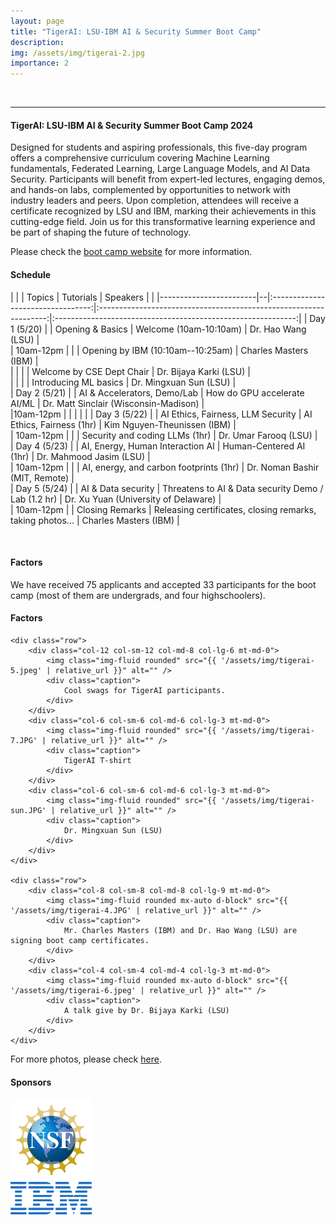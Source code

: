 ```yaml
---
layout: page
title: "TigerAI: LSU-IBM AI & Security Summer Boot Camp"
description:
img: /assets/img/tigerai-2.jpg
importance: 2
---
```


<div class="row">
        <div class="col-12 col-sm-12 col-md-10 col-lg-10 mx-auto d-block">
        <img class="img-fluid rounded" src="{{ '/assets/img/tigerai-2.jpg' | relative_url }}" alt="" />
        <div class="caption"> </div>
    </div>
</div>

---
#### **TigerAI: LSU-IBM AI & Security Summer Boot Camp 2024**

Designed for students and aspiring professionals, this five-day program offers a comprehensive curriculum covering Machine Learning fundamentals, Federated Learning, Large Language Models, and AI Data Security. Participants will benefit from expert-led lectures, engaging demos, and hands-on labs, complemented by opportunities to network with industry leaders and peers. Upon completion, attendees will receive a certificate recognized by LSU and IBM, marking their achievements in this cutting-edge field. Join us for this transformative learning experience and be part of shaping the future of technology.

Please check the [boot camp website](https://tigeraibootcamp.github.io/TigerAI/) for more information. 


#### **Schedule**

|                   |     |               Topics              |                              Tutorials                             |                           Speakers                           |   |
|------------------------|--|:---------------------------------:|:-----------------------------------------------------------------:|:------------------------------------------------------------:|
| Day 1 (5/20)  |  |      Opening &amp; Basics       | Welcome (10am-10:10am)                                            | Dr. Hao Wang (LSU)                                           |   
|    10am-12pm           |         |                                   | Opening by IBM (10:10am--10:25am)                                 | Charles Masters (IBM)                                        |   
|                     |   |                                   | Welcome by CSE Dept Chair                                         | Dr. Bijaya Karki (LSU)                                            |   
|                     |   |                                   | Introducing ML basics                                             | Dr. Mingxuan Sun (LSU)                                       |   
| Day 2 (5/21) |    |   AI &amp; Accelerators, Demo/Lab       | How do GPU accelerate AI/ML                                       | Dr. Matt Sinclair (Wisconsin-Madison)                        |  
|10am-12pm  | | | | | 
| Day 3 (5/22) | | AI Ethics, Fairness, LLM Security | AI Ethics, Fairness (1hr)                                         | Kim Nguyen-Theunissen (IBM)                                  |   
|        10am-12pm          |      |                                   | Security and coding LLMs (1hr)                                    | Dr. Umar Farooq (LSU)                                        |   
| Day 4 (5/23) |  |  AI, Energy, Human Interaction AI | Human-Centered AI (1hr)                                           | Dr. Mahmood Jasim (LSU)                                      |   
|    10am-12pm     |            |                                   | AI, energy, and carbon footprints (1hr)                           | Dr. Noman Bashir (MIT, Remote)                               |   
| Day 5 (5/24)  |  |     AI &amp; Data security      | Threatens to AI &amp; Data security  Demo / Lab (1.2 hr)          | Dr. Xu Yuan (University of Delaware)                         |   
|      10am-12pm   |               |          Closing Remarks          | Releasing certificates, closing remarks, taking photos... | Charles Masters (IBM) |   

<br />

#### **Factors**

We have received 75 applicants and accepted 33 participants for the boot camp (most of them are undergrads, and four highschoolers). 



#### **Factors**

<div class="container">

    <div class="row">
        <div class="col-12 col-sm-12 col-md-8 col-lg-6 mt-md-0">
            <img class="img-fluid rounded" src="{{ '/assets/img/tigerai-5.jpeg' | relative_url }}" alt="" />
            <div class="caption">
                Cool swags for TigerAI participants. 
            </div>
        </div>
        <div class="col-6 col-sm-6 col-md-6 col-lg-3 mt-md-0">
            <img class="img-fluid rounded" src="{{ '/assets/img/tigerai-7.JPG' | relative_url }}" alt="" />
            <div class="caption">
                TigerAI T-shirt
            </div>
        </div>
        <div class="col-6 col-sm-6 col-md-6 col-lg-3 mt-md-0">
            <img class="img-fluid rounded" src="{{ '/assets/img/tigerai-sun.JPG' | relative_url }}" alt="" />
            <div class="caption">
                Dr. Mingxuan Sun (LSU)
            </div>
        </div>
    </div>

    <div class="row">
        <div class="col-8 col-sm-8 col-md-8 col-lg-9 mt-md-0">
            <img class="img-fluid rounded mx-auto d-block" src="{{ '/assets/img/tigerai-4.JPG' | relative_url }}" alt="" />
            <div class="caption">
                Mr. Charles Masters (IBM) and Dr. Hao Wang (LSU) are signing boot camp certificates.
            </div>
        </div>
        <div class="col-4 col-sm-4 col-md-4 col-lg-3 mt-md-0">
            <img class="img-fluid rounded mx-auto d-block" src="{{ '/assets/img/tigerai-6.jpeg' | relative_url }}" alt="" />
            <div class="caption">
                A talk give by Dr. Bijaya Karki (LSU)
            </div>
        </div>
    </div>

</div>

For more photos, please check [here](https://lsu.box.com/s/siqaouffkhxb1f9qnremovbx567w7zyj).

#### **Sponsors**

<div class="container">
    <div class="row">
        <div class="col-lg-6 mt-6 mb-4 mt-md-6">
            <div class="row">
                <div class="col-sm-4 col-md-3 col-lg-4 col-4 mt-2 mt-md-2">
                    <img class="img-fluid" src="/assets/img/nsf.svg" width="130px" alt="" title=""/>
                </div>
                <div class="col-sm-4 col-md-3 col-lg-4 col-4 mt-2 mt-md-2 d-flex align-items-center">
                  <img class="img-fluid" src="/assets/img/ibm.svg" width="130px" alt="" title=""/>
                </div>
            </div>
        </div>        
    </div>
</div>

